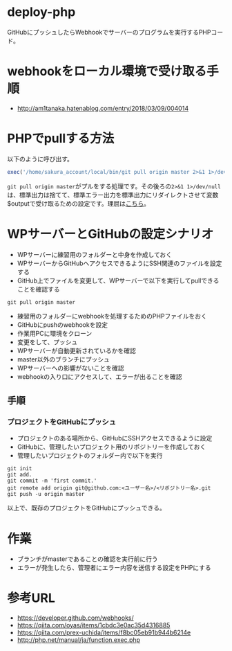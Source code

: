 # deploy-php
GitHubにプッシュしたらWebhookでサーバーのプログラムを実行するPHPコード。

# webhookをローカル環境で受け取る手順
- http://am1tanaka.hatenablog.com/entry/2018/03/09/004014

# PHPでpullする方法
以下のように呼び出す。

```php
exec('/home/sakura_account/local/bin/git pull origin master 2>&1 1>/dev/null', $output, $return_var);
```

`git pull origin master`がプルをする処理です。その後ろの`2>&1 1>/dev/null`は、標準出力は捨てて、標準エラー出力を標準出力にリダイレクトさせて変数$outputで受け取るための設定です。理屈は[こちら](http://am1tanaka.hatenablog.com/entry/2018/03/09/143501)。

# WPサーバーとGitHubの設定シナリオ
- WPサーバーに練習用のフォルダーと中身を作成しておく
- WPサーバーからGitHubへアクセスできるようにSSH関連のファイルを設定する
- GitHub上でファイルを変更して、WPサーバーで以下を実行してpullできることを確認する

```
git pull origin master
```

- 練習用のフォルダーにwebhookを処理するためのPHPファイルをおく
- GitHubにpushのwebhookを設定
- 作業用PCに環境をクローン
- 変更をして、プッシュ
- WPサーバーが自動更新されているかを確認
- master以外のブランチにプッシュ
- WPサーバーへの影響がないことを確認
- webhookの入り口にアクセスして、エラーが出ることを確認

## 手順
### プロジェクトをGitHubにプッシュ
- プロジェクトのある場所から、GitHubにSSHアクセスできるように設定
- GitHubに、管理したいプロジェクト用のリポジトリーを作成しておく
- 管理したいプロジェクトのフォルダー内で以下を実行

```
git init
git add.
git commit -m 'first commit.'
git remote add origin git@github.com:<ユーザー名>/<リポジトリー名>.git
git push -u origin master
```

以上で、既存のプロジェクトをGitHubにプッシュできる。

# 作業
- ブランチがmasterであることの確認を実行前に行う
- エラーが発生したら、管理者にエラー内容を送信する設定をPHPにする

# 参考URL
- https://developer.github.com/webhooks/
- https://qiita.com/oyas/items/1cbdc3e0ac35d4316885
- https://qiita.com/prex-uchida/items/f8bc05eb91b944b6214e
- http://php.net/manual/ja/function.exec.php

